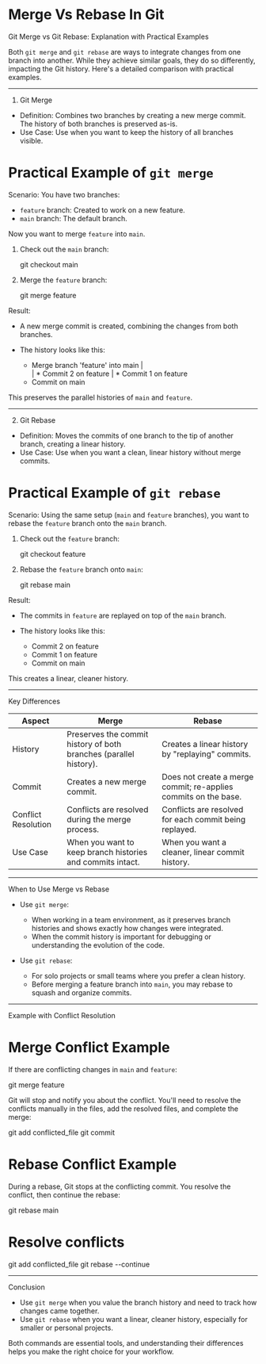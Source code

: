 # Merge Vs Rebase In Git



 Git Merge vs Git Rebase: Explanation with Practical Examples

Both `git merge` and `git rebase` are ways to integrate changes from one branch into another. While they achieve similar goals, they do so differently, impacting the Git history. Here's a detailed comparison with practical examples.

---

 1. Git Merge
- Definition: Combines two branches by creating a new merge commit. The history of both branches is preserved as-is.
- Use Case: Use when you want to keep the history of all branches visible.

# Practical Example of `git merge`
Scenario:
You have two branches:
- `feature` branch: Created to work on a new feature.
- `main` branch: The default branch.

Now you want to merge `feature` into `main`.

1. Check out the `main` branch:
   
   git checkout main
   

2. Merge the `feature` branch:
   
   git merge feature
   

Result:
- A new merge commit is created, combining the changes from both branches.
- The history looks like this:
  
  *   Merge branch 'feature' into main
  |\
  | * Commit 2 on feature
  | * Commit 1 on feature
  * Commit on main
  

This preserves the parallel histories of `main` and `feature`.

---

 2. Git Rebase
- Definition: Moves the commits of one branch to the tip of another branch, creating a linear history.
- Use Case: Use when you want a clean, linear history without merge commits.

# Practical Example of `git rebase`
Scenario:
Using the same setup (`main` and `feature` branches), you want to rebase the `feature` branch onto the `main` branch.

1. Check out the `feature` branch:
   
   git checkout feature
   

2. Rebase the `feature` branch onto `main`:
   
   git rebase main
   

Result:
- The commits in `feature` are replayed on top of the `main` branch.
- The history looks like this:
  
  * Commit 2 on feature
  * Commit 1 on feature
  * Commit on main
  

This creates a linear, cleaner history.

---

 Key Differences

| Aspect            | Merge                                                              | Rebase                                                        |
|------------------------|------------------------------------------------------------------------|-------------------------------------------------------------------|
| History            | Preserves the commit history of both branches (parallel history).     | Creates a linear history by "replaying" commits.                 |
| Commit             | Creates a new merge commit.                                           | Does not create a merge commit; re-applies commits on the base.  |
| Conflict Resolution| Conflicts are resolved during the merge process.                      | Conflicts are resolved for each commit being replayed.           |
| Use Case           | When you want to keep branch histories and commits intact.            | When you want a cleaner, linear commit history.                  |

---

 When to Use Merge vs Rebase

- Use `git merge`:
  - When working in a team environment, as it preserves branch histories and shows exactly how changes were integrated.
  - When the commit history is important for debugging or understanding the evolution of the code.

- Use `git rebase`:
  - For solo projects or small teams where you prefer a clean history.
  - Before merging a feature branch into `main`, you may rebase to squash and organize commits.

---

 Example with Conflict Resolution

# Merge Conflict Example
If there are conflicting changes in `main` and `feature`:

git merge feature

Git will stop and notify you about the conflict. You'll need to resolve the conflicts manually in the files, add the resolved files, and complete the merge:

git add conflicted_file
git commit


# Rebase Conflict Example
During a rebase, Git stops at the conflicting commit. You resolve the conflict, then continue the rebase:

git rebase main
# Resolve conflicts
git add conflicted_file
git rebase --continue


---

 Conclusion
- Use `git merge` when you value the branch history and need to track how changes came together.
- Use `git rebase` when you want a linear, cleaner history, especially for smaller or personal projects.

Both commands are essential tools, and understanding their differences helps you make the right choice for your workflow.